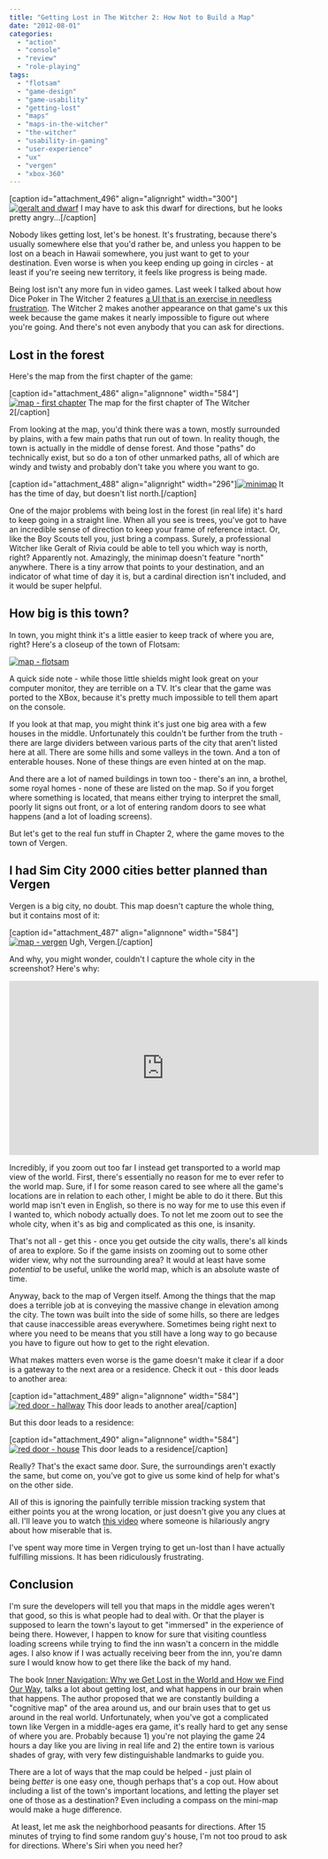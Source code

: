 ```yaml
---
title: "Getting Lost in The Witcher 2: How Not to Build a Map"
date: "2012-08-01"
categories: 
  - "action"
  - "console"
  - "review"
  - "role-playing"
tags: 
  - "flotsam"
  - "game-design"
  - "game-usability"
  - "getting-lost"
  - "maps"
  - "maps-in-the-witcher"
  - "the-witcher"
  - "usability-in-gaming"
  - "user-experience"
  - "ux"
  - "vergen"
  - "xbox-360"
---
```


\[caption id="attachment\_496" align="alignright" width="300"\][![](images/geralt-and-dwarf-300x210.jpg "geralt and dwarf")](http://www.thatgamesux.com/wp-content/uploads/2012/07/geralt-and-dwarf.jpg) I may have to ask this dwarf for directions, but he looks pretty angry...\[/caption\]

Nobody likes getting lost, let's be honest. It's frustrating, because there's usually somewhere else that you'd rather be, and unless you happen to be lost on a beach in Hawaii somewhere, you just want to get to your destination. Even worse is when you keep ending up going in circles - at least if you're seeing new territory, it feels like progress is being made.

Being lost isn't any more fun in video games. Last week I talked about how Dice Poker in The Witcher 2 features [a UI that is an exercise in needless frustration](http://www.thatgamesux.com/witcher-2-five-ways-dice-poker-is-miserable/ "The Witcher 2: Five Ways that Dice Poker has a Miserable UI"). The Witcher 2 makes another appearance on that game's ux this week because the game makes it nearly impossible to figure out where you're going. And there's not even anybody that you can ask for directions.

## Lost in the forest

Here's the map from the first chapter of the game:

\[caption id="attachment\_486" align="alignnone" width="584"\][![](images/map-harbor-zoomed-out-1024x580.jpg "map - first chapter")](http://www.thatgamesux.com/wp-content/uploads/2012/07/map-harbor-zoomed-out.jpg) The map for the first chapter of The Witcher 2\[/caption\]

From looking at the map, you'd think there was a town, mostly surrounded by plains, with a few main paths that run out of town. In reality though, the town is actually in the middle of dense forest. And those "paths" do technically exist, but so do a ton of other unmarked paths, all of which are windy and twisty and probably don't take you where you want to go.

\[caption id="attachment\_488" align="alignright" width="296"\][![](images/minimap.jpg "minimap")](http://www.thatgamesux.com/wp-content/uploads/2012/07/minimap.jpg) It has the time of day, but doesn't list north.\[/caption\]

One of the major problems with being lost in the forest (in real life) it's hard to keep going in a straight line. When all you see is trees, you've got to have an incredible sense of direction to keep your frame of reference intact. Or, like the Boy Scouts tell you, just bring a compass. Surely, a professional Witcher like Geralt of Rivia could be able to tell you which way is north, right? Apparently not. Amazingly, the minimap doesn't feature "north" anywhere. There is a tiny arrow that points to your destination, and an indicator of what time of day it is, but a cardinal direction isn't included, and it would be super helpful.

## How big is this town?

In town, you might think it's a little easier to keep track of where you are, right? Here's a closeup of the town of Flotsam:

[![](images/map-flotsam-1024x581.jpg "map - flotsam")](http://www.thatgamesux.com/wp-content/uploads/2012/07/map-flotsam.jpg)

A quick side note - while those little shields might look great on your computer monitor, they are terrible on a TV. It's clear that the game was ported to the XBox, because it's pretty much impossible to tell them apart on the console.

If you look at that map, you might think it's just one big area with a few houses in the middle. Unfortunately this couldn't be further from the truth - there are large dividers between various parts of the city that aren't listed here at all. There are some hills and some valleys in the town. And a ton of enterable houses. None of these things are even hinted at on the map.

And there are a lot of named buildings in town too - there's an inn, a brothel, some royal homes - none of these are listed on the map. So if you forget where something is located, that means either trying to interpret the small, poorly lit signs out front, or a lot of entering random doors to see what happens (and a lot of loading screens).

But let's get to the real fun stuff in Chapter 2, where the game moves to the town of Vergen.

## I had Sim City 2000 cities better planned than Vergen

Vergen is a big city, no doubt. This map doesn't capture the whole thing, but it contains most of it:

\[caption id="attachment\_487" align="alignnone" width="584"\][![](images/map-vergen-1024x580.jpg "map - vergen")](http://www.thatgamesux.com/wp-content/uploads/2012/07/map-vergen.jpg) Ugh, Vergen.\[/caption\]

And why, you might wonder, couldn't I capture the whole city in the screenshot? Here's why:

<iframe src="http://www.youtube.com/embed/OOJxWJfvCxc" frameborder="0" width="560" height="315"></iframe>

Incredibly, if you zoom out too far I instead get transported to a world map view of the world. First, there's essentially no reason for me to ever refer to the world map. Sure, if I for some reason cared to see where all the game's locations are in relation to each other, I might be able to do it there. But this world map isn't even in English, so there is no way for me to use this even if I wanted to, which nobody actually does. To not let me zoom out to see the whole city, when it's as big and complicated as this one, is insanity.

That's not all - get this - once you get outside the city walls, there's all kinds of area to explore. So if the game insists on zooming out to some other wider view, why not the surrounding area? It would at least have some _potential_ to be useful, unlike the world map, which is an absolute waste of time.

Anyway, back to the map of Vergen itself. Among the things that the map does a terrible job at is conveying the massive change in elevation among the city. The town was built into the side of some hills, so there are ledges that cause inaccessible areas everywhere. Sometimes being right next to where you need to be means that you still have a long way to go because you have to figure out how to get to the right elevation.

What makes matters even worse is the game doesn't make it clear if a door is a gateway to the next area or a residence. Check it out - this door leads to another area:

\[caption id="attachment\_489" align="alignnone" width="584"\][![](images/red-door-hallway-1024x580.jpg "red door - hallway")](http://www.thatgamesux.com/wp-content/uploads/2012/07/red-door-hallway.jpg) This door leads to another area\[/caption\]

But this door leads to a residence:

\[caption id="attachment\_490" align="alignnone" width="584"\][![](images/red-door-house-1024x580.jpg "red door - house")](http://www.thatgamesux.com/wp-content/uploads/2012/07/red-door-house.jpg) This door leads to a residence\[/caption\]

Really? That's the exact same door. Sure, the surroundings aren't exactly the same, but come on, you've got to give us some kind of help for what's on the other side.

All of this is ignoring the painfully terrible mission tracking system that either points you at the wrong location, or just doesn't give you any clues at all. I'll leave you to watch [this video](http://www.youtube.com/watch?v=bunzBQdB9EI) where someone is hilariously angry about how miserable that is.

I've spent way more time in Vergen trying to get un-lost than I have actually fulfilling missions. It has been ridiculously frustrating.

## Conclusion

I'm sure the developers will tell you that maps in the middle ages weren't that good, so this is what people had to deal with. Or that the player is supposed to learn the town's layout to get "immersed" in the experience of being there. However, I happen to know for sure that visiting countless loading screens while trying to find the inn wasn't a concern in the middle ages. I also know if I was actually receiving beer from the inn, you're damn sure I would know how to get there like the back of my hand.

The book [Inner Navigation: Why we Get Lost in the World and How we Find Our Way](http://www.amazon.com/gp/product/0743222067/ref=as_li_ss_tl?ie=UTF8&tag=keepi00-20&linkCode=as2&camp=1789&creative=390957&creativeASIN=0743222067), talks a lot about getting lost, and what happens in our brain when that happens. The author proposed that we are constantly building a "cognitive map" of the area around us, and our brain uses that to get us around in the real world. Unfortunately, when you've got a complicated town like Vergen in a middle-ages era game, it's really hard to get any sense of where you are. Probably because 1) you're not playing the game 24 hours a day like you are living in real life and 2) the entire town is various shades of gray, with very few distinguishable landmarks to guide you.

There are a lot of ways that the map could be helped - just plain ol being _better_ is one easy one, though perhaps that's a cop out. How about including a list of the town's important locations, and letting the player set one of those as a destination? Even including a compass on the mini-map would make a huge difference.

 At least, let me ask the neighborhood peasants for directions. After 15 minutes of trying to find some random guy's house, I'm not too proud to ask for directions. Where's Siri when you need her?
